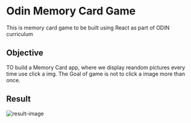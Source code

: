 # Odin Memory Card Game
This is memory card game to be built using React as part of ODIN curriculum

## Objective
TO build a Memory Card app, where we display reandom pictures every time use click a img. The Goal of game is not to click a image more than once.

## Result
![result-image](./assets/result.png)